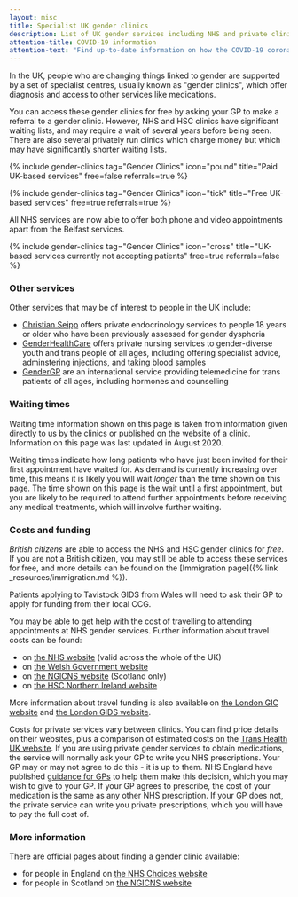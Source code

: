 ```yaml
---
layout: misc
title: Specialist UK gender clinics
description: List of UK gender services including NHS and private clinics
attention-title: COVID-19 information
attention-text: "Find up-to-date information on how the COVID-19 coronavirus has affected UK gender clinics at [Trans Health UK](https://transhealthuk.noblogs.org/)"
---
```


In the UK, people who are changing things linked to gender are supported by a set of specialist centres, usually known as "gender clinics", which offer diagnosis and access to other services like medications. 

You can access these gender clinics for free by asking your GP to make a referral to a gender clinic. However, NHS and HSC clinics have significant waiting lists, and may require a wait of several years before being seen. There are also several privately run clinics which charge money but which may have significantly shorter waiting lists.

{% include gender-clinics tag="Gender Clinics" icon="pound" title="Paid UK-based services" free=false referrals=true %}

{% include gender-clinics tag="Gender Clinics" icon="tick" title="Free UK-based services" free=true referrals=true %}

All NHS services are now able to offer both phone and video appointments apart from the Belfast services.

{% include gender-clinics tag="Gender Clinics" icon="cross" title="UK-based services currently not accepting patients" free=true referrals=false %}

### Other services

Other services that may be of interest to people in the UK include:

- [Christian Seipp](https://www.christianseipp-urology.net/transgender-health.html) offers private endocrinology services to people 18 years or older who have been previously assessed for gender dysphoria
- [GenderHealthCare](https://genderhealthcare.co.uk/) offers private nursing services to gender-diverse youth and trans people of all ages, including offering specialist advice, adminstering injections, and taking blood samples 
- [GenderGP](https://gendergp.com/) are an international service providing telemedicine for trans patients of all ages, including hormones and counselling

### Waiting times

Waiting time information shown on this page is taken from information given directly to us by the clinics or published on the website of a clinic. Information on this page was last updated in August 2020. 

Waiting times indicate how long patients who have just been invited for their first appointment have waited for. As demand is currently increasing over time, this means it is likely you will wait *longer* than the time shown on this page. The time shown on this page is the wait until a first appointment, but you are likely to be required to attend further appointments before receiving any medical treatments, which will involve further waiting.

### Costs and funding

*British citizens* are able to access the NHS and HSC gender clinics for *free*. If you are not a British citizen, you may still be able to access these services for free, and more details can be found on the [Immigration page]({% link _resources/immigration.md %}).

Patients applying to Tavistock GIDS from Wales will need to ask their GP to apply for funding from their local CCG. 

You may be able to get help with the cost of travelling to attending appointments at NHS gender services. Further information about travel costs can be found:

- on [the NHS website](https://www.nhs.uk/using-the-nhs/help-with-health-costs/healthcare-travel-costs-scheme-htcs/) (valid across the whole of the UK)
- on [the Welsh Government website](https://gov.wales/low-income-scheme-help-nhs-health-costs)
- on [the NGICNS website](https://www.ngicns.scot.nhs.uk/nhsservices/adults/surgery/claiming-travel-subsistence-expenses/) (Scotland only)
- on [the HSC Northern Ireland website](http://www.hscbusiness.hscni.net/pdf/Expenses.pdf)

More information about travel funding is also available on [the London GIC website](https://gic.nhs.uk/help-with-travel-costs/) and [the London GIDS website](https://gids.nhs.uk/how-claim-travel-expenses).

Costs for private services vary between clinics. You can find price details on their websites, plus a comparison of estimated costs on the [Trans Health UK website](https://transhealthuk.noblogs.org/private-gender-clinics-services-prices/). If you are using private gender services to obtain medications, the service will normally ask your GP to write you NHS prescriptions. Your GP may or may not agree to do this - it is up to them. NHS England have published [guidance for GPs](https://gendergp.com/wp-content/uploads/2018/02/GMC-advice-to-GPs-on-online-specialists.pdf) to help them make this decision, which you may wish to give to your GP. If your GP agrees to prescribe, the cost of your medication is the same as any other NHS prescription. If your GP does not, the private service can write you private prescriptions, which you will have to pay the full cost of.

### More information

There are official pages about finding a gender clinic available:

- for people in England on [the NHS Choices website](https://www.nhs.uk/live-well/healthy-body/how-to-find-an-nhs-gender-identity-clinic/)
- for people in Scotland on [the NGICNS website](https://www.ngicns.scot.nhs.uk/gender-identity-clinics/)

